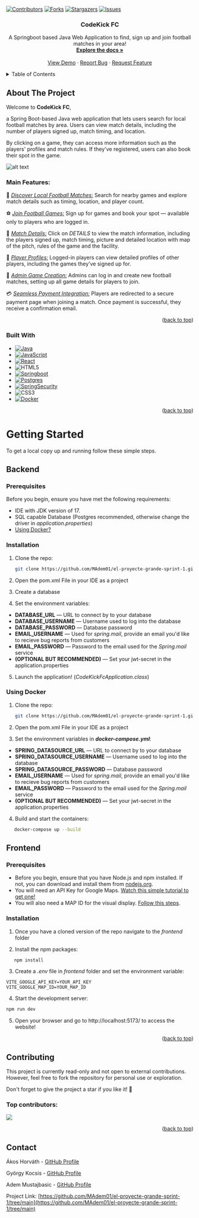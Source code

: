 <a id="readme-top"></a>

[![Contributors][contributors-shield]][contributors-url]
[![Forks][forks-shield]][forks-url]
[![Stargazers][stars-shield]][stars-url]
[![Issues][issues-shield]][issues-url]

<!-- PROJECT LOGO -->
<div align="center">
  <h3 align="center">CodeKick FC</h3>

  <p align="center">
    A Springboot based Java Web Application to find, sign up and join football matches in your area!
 <br />
    <a href="https://github.com/MAdem01/el-proyecte-grande-sprint-1"><strong>Explore the docs »</strong></a>
    <br />
    <br />
    <a href="https://github.com/MAdem01/el-proyecte-grande-sprint-1">View Demo</a>
    &middot;
    <a href="https://github.com/MAdem01/el-proyecte-grande-sprint-1/issues/new?labels=bug&template=bug-report---.md">Report Bug</a>
    &middot;
    <a href="https://github.com/MAdem01/el-proyecte-grande-sprint-1/issues/new?labels=enhancement&template=feature-request---.md">Request Feature</a>

</p>
</div>



<!-- TABLE OF CONTENTS -->
<details>
  <summary>Table of Contents</summary>
  <ol>
    <li>
      <a href="#about-the-project">About The Project</a>
      <ul>
         <li>
            <a href="#main-features">Main Features</a>
         </li>
         <li>
            <a href="#built-with">Built With</a>
         </li>
      </ul>
    </li>
    <li>
      <a href="#getting-started">Getting Started</a>
      <ul>
         <li>
            <a href="#backend">Backend</a>
         <ul>
            <li><a href="#backend-prerequisites">Prerequisites</a></li>
            <li><a href="#backend-installation">Installation</a></li>
         </ul>
         </li>
         <li>
            <a href="#frontend">Frontend</a>
         <ul>
            <li><a href="#frontend-prerequisites">Prerequisites</a></li>
            <li><a href="#frontend-installation">Installation</a></li>
         </ul>
         </li>
      </ul>
    </li>
    <li><a href="#contributing">Contributing</a></li>
    <li><a href="#contact">Contact</a></li>
    <li><a href="#acknowledgments">Acknowledgments</a></li>
  </ol>
</details>



<!-- ABOUT THE PROJECT -->

## About The Project

Welcome to **CodeKick FC**,

a Spring Boot-based Java web application that lets users search for local football matches by area. Users can view match
details, including the number of players signed up, match timing, and location.

By clicking on a game, they can access more information such as the players' profiles and match rules. If they've
registered, users can also book their spot in the game.

![alt text](https://i.imgur.com/Yp6e8p8.png)

### Main Features:

🔹 <u><i>Discover Local Football Matches:</i></u> Search for nearby games and explore match details such as timing,
location, and player count.

⚽ <u><i>Join Football Games:</i></u> Sign up for games and book your spot — available only to players who are logged in.

📝 <u><i>Match Details:</i></u> Click on _DETAILS_ to view the match information, including the players signed up, match
timing, picture and detailed location with map of the pitch, rules of the game and the facility.

👤 <u><i>Player Profiles:</i></u> Logged-in players can view detailed profiles of other players, including the games
they’ve signed up for.

🔑 <u><i>Admin Game Creation:</i></u> Admins can log in and create new football matches, setting up all game details for
players to join.

💳 <u><i>Seamless Payment Integration:</i></u> Players are redirected to a secure payment page when joining a match. Once
payment is successful, they receive a confirmation email.
<p align="right">(<a href="#readme-top">back to top</a>)</p>

### Built With

* [![Java][Java]][Java-url]
* [![JavaScript][Javascript-shield]][JavaScript-url]
* [![React][React-shield]][React-url]
* ![HTML5][HTML5-url]
* [![Springboot][boot-shield]][boot-url]
* [![Postgres][Postgre-shield]][postgre-url]
* [![SpringSecurity][security-shield]][security-url]
* ![CSS3][CSS3-url]
* [![Docker][Docker-shield]][Docker-url]

<p align="right">(<a href="#readme-top">back to top</a>)</p>

<!-- GETTING STARTED -->

# Getting Started

To get a local copy up and running follow these simple steps.

## Backend

<h3 id="backend-prerequisites">Prerequisites</h3>

Before you begin, ensure you have met the following requirements:

* IDE with JDK version of 17.
* SQL capable Database (Postgres recommended, otherwise change the driver in _application.properties_)
* <a href="#using-docker">Using Docker?</a>

<h3 id="backend-installation">Installation</h3>

1. Clone the repo:
   ```sh
   git clone https://github.com/MAdem01/el-proyecte-grande-sprint-1.git
   ```

2. Open the pom.xml File in your IDE as a project

3. Create a database

4. Set the environment variables:

* **DATABASE_URL** — URL to connect by to your database
* **DATABASE_USERNAME** — Username used to log into the database
* **DATABASE_PASSWORD** — Database password
* **EMAIL_USERNAME** — Used for _spring.mail_, provide an email you'd like to recieve bug reports from customers
* **EMAIL_PASSWORD** — Password to the email used for the _Spring.mail_ service
* **(OPTIONAL BUT RECOMMENDED)** — Set your jwt-secret in the application.properties

5. Launch the application! (_CodeKickFcApplication.class_)

### Using Docker

1. Clone the repo:
   ```sh
   git clone https://github.com/MAdem01/el-proyecte-grande-sprint-1.git
   ```

2. Open the pom.xml File in your IDE as a project


3. Set the environment variables in **_docker-compose.yml_**:

* **SPRING_DATASOURCE_URL** — URL to connect by to your database
* **SPRING_DATASOURCE_USERNAME** — Username used to log into the database
* **SPRING_DATASOURCE_PASSWORD** — Database password
* **EMAIL_USERNAME** — Used for _spring.mail_, provide an email you'd like to recieve bug reports from customers
* **EMAIL_PASSWORD** — Password to the email used for the _Spring.mail_ service
* **(OPTIONAL BUT RECOMMENDED)** — Set your jwt-secret in the application.properties


4. Build and start the containers:

```sh
   docker-compose up --build
```

## Frontend


<h3 id="frontend-prerequisites">Prerequisites</h3>

- Before you begin, ensure that you have Node.js and npm installed. If not, you can download and install them
  from <a href="https://nodejs.org/en/download">nodejs.org</a>.
- You will need an API Key for Google Maps. <a href="https://www.youtube.com/watch?v=hsNlz7-abd0&t=3s">Watch this simple tutorial to get one!</a>
- You will also need a MAP ID for the visual display. <a href="https://developers.google.com/maps/documentation/javascript/map-ids/get-map-id#create_map_ids">Follow this steps</a>.

<h3 id="frontend-installation">Installation</h3>

1. Once you have a cloned version of the repo navigate to the _frontend_ folder


2. Install the npm packages:

```sh
   npm install
```

3. Create a _.env_ file in _frontend_ folder and set the environment variable:

```
VITE_GOOGLE_API_KEY=YOUR_API_KEY
VITE_GOOGLE_MAP_ID=YOUR_MAP_ID
```

4. Start the development server:

```sh
npm run dev
```

5. Open your browser and go to http://localhost:5173/ to access the website!

<p align="right">(<a href="#readme-top">back to top</a>)</p>

<!-- CONTRIBUTING -->

## Contributing

This project is currently read-only and not open to external contributions.
However, feel free to fork the repository for personal use or exploration.

Don't forget to give the project a star if you like it! 🌟

### Top contributors:


<a href="https://github.com/MAdem01/el-proyecte-grande-sprint-1/graphs/contributors">
<img src="https://contrib.rocks/image?repo=MAdem01/el-proyecte-grande-sprint-1" />
</a>

<p align="right">(<a href="#readme-top">back to top</a>)</p>

<!-- CONTACT -->

## Contact

Ákos Horváth - [GitHub Profile](https://github.com/Akoss08)

György Kocsis - [GitHub Profile](https://github.com/Scroll120)

Adem Mustajbasic - [GitHub Profile](https://github.com/MAdem01)

Project
Link: [https://github.com/MAdem01/el-proyecte-grande-sprint-1/tree/main](https://github.com/MAdem01/el-proyecte-grande-sprint-1/tree/main)

<!-- MARKDOWN LINKS & IMAGES -->
<!-- https://www.markdownguide.org/basic-syntax/#reference-style-links -->

[contributors-shield]: https://img.shields.io/github/contributors/MAdem01/el-proyecte-grande-sprint-1.svg?style=for-the-badge

[contributors-url]: https://github.com/MAdem01/el-proyecte-grande-sprint-1/graphs/contributors

[forks-shield]: https://img.shields.io/github/forks/MAdem01/el-proyecte-grande-sprint-1.svg?style=for-the-badge

[forks-url]: https://github.com/MAdem01/el-proyecte-grande-sprint-1/network/members

[stars-shield]: https://img.shields.io/github/stars/MAdem01/el-proyecte-grande-sprint-1.svg?style=for-the-badge

[stars-url]: https://github.com/MAdem01/el-proyecte-grande-sprint-1/stargazers

[issues-shield]: https://img.shields.io/github/issues/MAdem01/el-proyecte-grande-sprint-1.svg?style=for-the-badge

[issues-url]: https://github.com/MAdem01/el-proyecte-grande-sprint-1/issues

[Java]: https://img.shields.io/badge/Java-ED8B00?style=for-the-badge&logo=openjdk&logoColor=white
[Java-url]: https://www.java.com/en/

[React-shield]: https://img.shields.io/badge/React-61DAFB?style=for-the-badge&logo=react&logoColor=black
[React-url]: https://react.dev/

[JavaScript-shield]: https://img.shields.io/badge/JavaScript-F7DF1E?style=for-the-badge&logo=javascript&logoColor=black
[JavaScript-url]: https://www.javascript.com/

[boot-shield]: https://img.shields.io/badge/Spring_Boot-6DB33F?style=for-the-badge&logo=spring-boot&logoColor=white
[boot-url]: https://spring.io/projects/spring-boot

[postgre-shield]: https://img.shields.io/badge/PostgreSQL-316192?style=for-the-badge&logo=postgresql&logoColor=white
[postgre-url]: https://www.postgresql.org/

[HTML5-url]: https://img.shields.io/badge/HTML5-E34F26?style=for-the-badge&logo=html5&logoColor=white

[security-shield]: https://img.shields.io/badge/Spring_Security-6DB33F?style=for-the-badge&logo=Spring-Security&logoColor=white
[security-url]: https://spring.io/projects/spring-security

[CSS3-url]: https://img.shields.io/badge/CSS3-1572B6?style=for-the-badge&logo=css3&logoColor=white

[Docker-shield]: https://img.shields.io/badge/docker-%230db7ed.svg?style=for-the-badge&logo=docker&logoColor=white
[Docker-url]: https://www.docker.com/

[google-url]: https://developers.google.com/maps/apis-by-platform
